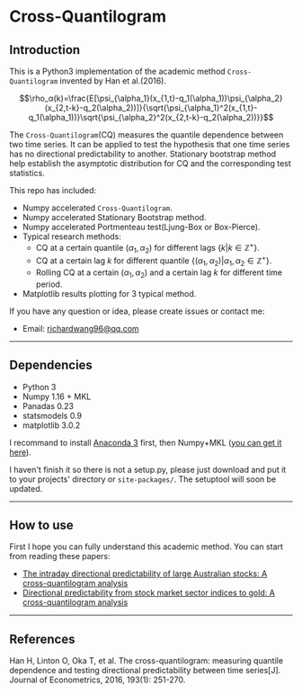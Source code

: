 Cross-Quantilogram
===========================
## Introduction
This is a Python3 implementation of the academic method `Cross-Quantilogram`   invented by Han et al.(2016).

$$\rho_α(k)=\frac{E[\psi_{\alpha_1}(x_{1,t}-q_1(\alpha_1))\psi_{\alpha_2}(x_{2,t-k}-q_2(\alpha_2))]}{\sqrt{\psi_{\alpha_1}^2(x_{1,t}-q_1(\alpha_1))}\sqrt{\psi_{\alpha_2}^2(x_{2,t-k}-q_2(\alpha_2))}}$$

The `Cross-Quantilogram`(CQ) measures the quantile dependence between two time series. It can be applied to test the hypothesis that one time  series has no directional predictability to another. Stationary bootstrap method help establish the asymptotic distribution for CQ and the corresponding test statistics.

This repo has included:
* Numpy accelerated `Cross-Quantilogram`.
* Numpy accelerated Stationary Bootstrap method.
* Numpy accelerated Portmenteau test(Ljung-Box or Box-Pierce).
* Typical research methods:
    * CQ at a certain quantile $(\alpha_1,\alpha_2)$ for different lags $\{k|k \in \mathbb{Z^+\}}$.
    * CQ at a certain lag $k$ for different quantile $\{(\alpha_1,\alpha_2)|\alpha_1,\alpha_2 \in \mathbb{Z^+}\}$.
    * Rolling CQ at a certain $(\alpha_1,\alpha_2)$ and a certain lag $k$ for different time period.
* Matplotlib results plotting for 3 typical method.

If you have any question or idea, please create issues or contact me:
* Email: richardwang96@qq.com

---
## Dependencies

* Python 3
* Numpy 1.16 + MKL
* Panadas 0.23
* statsmodels 0.9
* matplotlib 3.0.2

I recommand to install [Anaconda 3](https://www.anaconda.com/) first, then Numpy+MKL ([you can get it here](https://www.lfd.uci.edu/~gohlke/pythonlibs/)).

I haven't finish it so there is not a setup.py, please just download and put it to your projects' directory or `site-packages/`. The setuptool will soon be updated.

---
## How to use

First I hope you can fully understand this academic method. You can start from reading these papers:

* [The intraday directional predictability of large Australian stocks: A cross-quantilogram analysis](http://www.sciencedirect.com/science?_ob=ShoppingCartURL&_method=add&_eid=1-s2.0-S0264999316306691&originContentFamily=serial&_origin=article&_ts=1492368119&md5=491a05e4a63188a64d19190b613b2971)
* [Directional predictability from stock market sector indices to gold: A cross-quantilogram analysis]()



---
## References

 Han H, Linton O, Oka T, et al. The cross-quantilogram: measuring quantile dependence and testing directional predictability between time series[J]. Journal of Econometrics, 2016, 193(1): 251-270.
